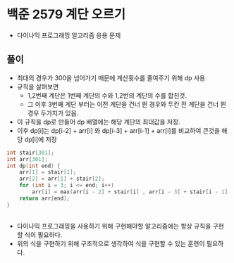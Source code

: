 # 백준 2579 계단 오르기
- 다이나믹 프로그래밍 알고리즘 응용 문제

## 풀이
- 최대의 경우가 300을 넘어가기 때문에 계산횟수를 줄여주기 위해 dp 사용
- 규칙을 살펴보면 
  - 1,2번째 계단은 1번째 계단의 수와 1,2번의 계단의 수를 합친것.
  - 그 이후 3번째 계단 부터는 이전 계단을 건너 뛴 경우와 두칸 전 계단을 건너 뛴 경우 두가지가 있음.
- 이 규칙을 dp로 만들어 dp 배열에는 해당 계단의 최대값을 저장.
- 이후 dp[i]는 dp[i-2] + arr[i] 와 dp[i-3] + arr[i-1] + arr[i]를 비교하여 큰것을 해당 dp[i]에 저장 

```C
int stair[301];
int arr[301];
int dp(int end) {
	arr[1] = stair[1];
	arr[2] = arr[1] + stair[2];
	for (int i = 3; i <= end; i++)
		arr[i] = max(arr[i - 2] + stair[i] , arr[i - 3] + stair[i - 1] + stair[i]);
	return arr[end];
}
```

##
- 다이나믹 프로그래밍을 사용하기 위해 구현해야할 알고리즘에는 항상 규칙을 구현할 식이 필요하다.
- 위의 식을 구현하기 위해 구조적으로 생각하여 식을 구현할 수 있는 훈련이 필요하다.
